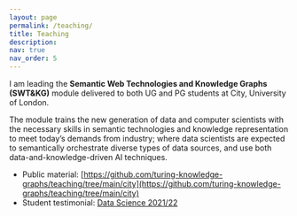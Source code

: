 ```yaml
---
layout: page
permalink: /teaching/
title: Teaching
description: 
nav: true
nav_order: 5
---
```


I am leading the **Semantic Web Technologies and Knowledge Graphs (SWT&KG)** module delivered to both  UG and PG students at City, University of London.

The module trains the new generation of data and computer scientists with the necessary skills in semantic technologies and knowledge representation to meet today’s demands from industry; where data scientists are expected to semantically orchestrate diverse types of data sources, and use both data-and-knowledge-driven AI techniques.

- Public material: [https://github.com/turing-knowledge-graphs/teaching/tree/main/city](https://github.com/turing-knowledge-graphs/teaching/tree/main/city)
- Student testimonial: [Data Science 2021/22](https://bit.ly/city-inm713-student-experience)
